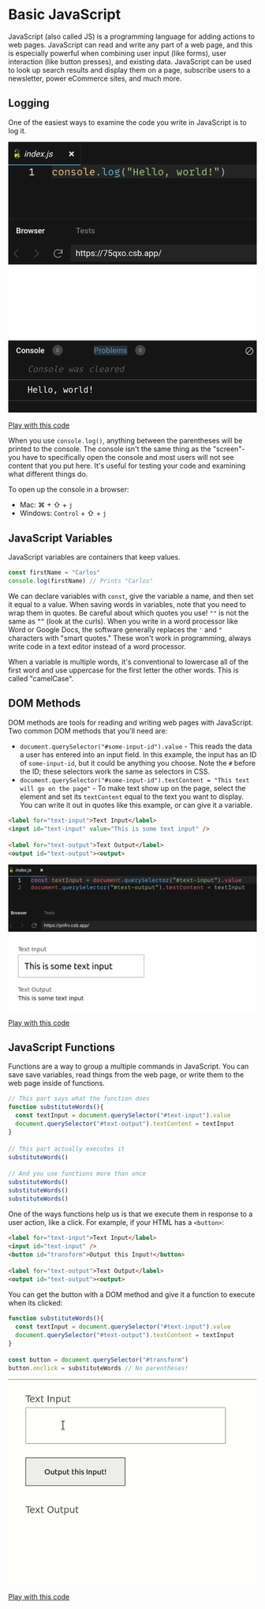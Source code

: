 # Basic JavaScript

JavaScript (also called JS) is a programming language for adding actions to web pages. JavaScript can read and write any part of a web page, and this is especially powerful when combining user input (like forms), user interaction (like button presses), and existing data. JavaScript can be used to look up search results and display them on a page, subscribe users to a newsletter, power eCommerce sites, and much more.

## Logging

One of the easiest ways to examine the code you write in JavaScript is to log it.

![Demonstrating console.log](assets/js-console-log.png)

[Play with this code](https://codesandbox.io/s/musing-snow-75qxo?file=/index.js)

When you use `console.log()`, anything between the parentheses will be printed to the console. The console isn't the same thing as the "screen"- you have to specifically open the console and most users will not see content that you put here. It's useful for testing your code and examining what different things do.

To open up the console in a browser:

* Mac: ⌘ + ⇧ + `j`
* Windows: `Control` + ⇧ + `j`

## JavaScript Variables

JavaScript variables are containers that keep values.

```js
const firstName = "Carlos"
console.log(firstName) // Prints "Carlos"
```

We can declare variables with `const`, give the variable a name, and then set it equal to a value. When saving words in variables, note that you need to wrap them in quotes. Be careful about which quotes you use! `""` is not the same as `‟”` (look at the curls). When you write in a word processor like Word or Google Docs, the software generally replaces the `'` and `"` characters with "smart quotes." These won't work in programming, always write code in a text editor instead of a word processor.

When a variable is multiple words, it's conventional to lowercase all of the first word and use uppercase for the first letter the other words. This is called "camelCase".

## DOM Methods

DOM methods are tools for reading and writing web pages with JavaScript. Two common DOM methods that you'll need are:

* `document.querySelector("#some-input-id").value` - This reads the data a user has entered into an input field. In this example, the input has an ID of `some-input-id`, but it could be anything you choose. Note the `#` before the ID; these selectors work the same as selectors in CSS.
* `document.querySelector("#some-input-id").textContent = "This text will go on the page"` - To make text show up on the page, select the element and set its `textContent` equal to the text you want to display. You can write it out in quotes like this example, or can give it a variable.

```html
<label for="text-input">Text Input</label>
<input id="text-input" value="This is some text input" />

<label for="text-output">Text Output</label>
<output id="text-output"><output>
```

![DOM method reading an input and writing it to an output](assets/js-dom-methods.png)

[Play with this code](https://codesandbox.io/s/brave-stallman-pnfrv?file=/index.js)

## JavaScript Functions

Functions are a way to group a multiple commands in JavaScript. You can save save variables, read things from the web page, or write them to the web page inside of functions.

```js
// This part says what the function does
function substituteWords(){
  const textInput = document.querySelector("#text-input").value
  document.querySelector("#text-output").textContent = textInput
}

// This part actually executes it
substituteWords()

// And you use functions more than once
substituteWords()
substituteWords()
substituteWords()
```

One of the ways functions help us is that we execute them in response to a user action, like a click. For example, if your HTML has a `<button>`:

```html
<label for="text-input">Text Input</label>
<input id="text-input" />
<button id="transform">Output this Input!</button>

<label for="text-output">Text Output</label>
<output id="text-output"><output>
```

You can get the button with a DOM method and give it a function to execute when its clicked:

```js
function substituteWords(){
  const textInput = document.querySelector("#text-input").value
  document.querySelector("#text-output").textContent = textInput
}

const button = document.querySelector("#transform")
button.onclick = substituteWords // No parentheses!
```

![Entering text into an input and seeing it on the screen](assets/js-functions.gif)

[Play with this code](https://codesandbox.io/s/friendly-mccarthy-hg0h8?file=/index.js)
